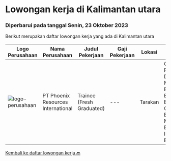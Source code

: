 
  # Lowongan kerja di Kalimantan utara

  ### Diperbarui pada tanggal Senin, 23 Oktober 2023

  Berikut merupakan daftar lowongan kerja yang ada di Kalimantan utara

  |Logo Perusahaan | Nama Perusahaan | Judul Pekerjaan | Gaji Pekerjaan | Lokasi | Deskripsi | Tanggal diunggah | Pranala |
  | -------------- | --------------- | --------------- | --------- | --------- | -------------- | ------- | ----------- |
  |![logo-perusahaan](https://i.ibb.co/sqvTCh9/112815900-stock-vector-no-image-available-icon-flat-vector.webp)|PT Phoenix Resources International|Trainee  (Fresh Graduated)|---|Tarakan|Graduate From Discipline :• Mechanical Engineering• Electrical Engineering• Chemical Engineering• Mechatronic Engineering• Industrial Engineering•...|Kamis, 28 September 2023|https://www.jobstreet.co.id/id/job/trainee-fresh-graduated-4483228?token=0~4ef772cc-73bb-4106-a48e-5605944522a4&sectionRank=1&jobId=jobstreet-id-job-4483228|


  [Kembali ke daftar lowongan kerja 🔙](../README.md#daftar-lowongan-kerja)
  